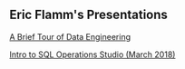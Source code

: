 ## Eric Flamm's Presentations

[A Brief Tour of Data Engineering](https://github.com/eflamm/presentations/blob/master/A%20Brief%20Tour%20of%20Data%20Engineering.pdf)

[Intro to SQL Operations Studio (March 2018)](https://github.com/eflamm/presentations/blob/master/A%20Brief%20Tour%20of%20Data%20Engineering.pdf)
